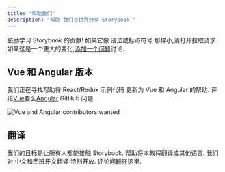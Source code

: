 ```yaml
---
title: "帮助我们"
description: "帮助 我们与世界分享 Storybook "
---
```


鼓励学习 Storybook 的贡献! 如果它像 语法或标点符号 那样小,请打开拉取请求. 如果这是一个更大的变化,[添加一个问题](https://github.com/hichroma/learnstorybook.com/issues)讨论.

## Vue 和 Angular 版本

我们正在寻找帮助将 React/Redux 示例代码 更新为 Vue 和 Angular 的帮助. 评论[Vue](https://github.com/hichroma/learnstorybook.com/issues/1)要么[Angular](https://github.com/hichroma/learnstorybook.com/issues/2) GitHub 问题.

![Vue and Angular contributors wanted](/logos-angular-vue.png)

## 翻译

我们的目标是让所有人都能接触 Storybook. 帮助将本教程翻译成其他语言. 我们对 中文和西班牙文翻译 特别开放. 评论[问题在这里](https://github.com/hichroma/learnstorybook.com/issues/3).
